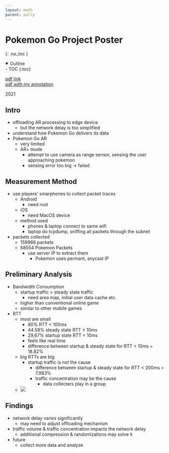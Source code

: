 ```yaml
---
layout: meth
parent: polly
---
```

# Pokemon Go Project Poster
{: .no_toc }

<details open markdown="block">
  <summary>
    Outline
  </summary>
- TOC
{:toc}
</details>

[pdf link](https://www.dropbox.com/s/ekn2wltlhvxycal/mobisys21_camera.pdf)  
[pdf with my annotation](ar_pokemon_go.pdf)

2021

## Intro
- offloading AR processing to edge device
	- but the network delay is too simplified
- understand how Pokemon Go delivers its data
- Pokemon Go AR
	- very limited
	- AR+ mode
		- attempt to use camera as range sensor, sensing the user approaching pokemon
		- sensing error too big -> failed

## Measurement Method
- use players' smarphones to collect packet traces
	- Android 
		- need root
	- iOS
		- need MacOS device
	- method used
		- phones & laptop connect to same wifi
		- laptop do tcpdump, sniffing all packets through the subnet
- packets collected
	- 159966 packets
	- 68554 Pokemon Packets
		- use server IP to extract them
			- Pokemon uses permant, anycast IP

## Preliminary Analysis
- Bandwidth Consumption
	- startup traffic > steady state traffic
		- need area map, initial user data cache etc.
	- higher than conventional online game
	- similar to other mobile games
- RTT
	- most are small
		- 80% RTT < 100ms
		- 44.58% steady state RTT < 10ms
		- 29,67% startup state RTT < 10ms
		- feels like real time
		- difference between startup & steady state for RTT < 10ms = 18.82%
	- big RTTs are big
		- startup traffic is not the cause
			- difference between startup & steady state for RTT < 200ms = 7.983%
			- traffic concentration may be the cause
				- data collecters play in a group
	- ![](https://i.imgur.com/jZp2tCp.png)

## Findings
- network delay varies significantly
	- may need to adjust offloading mechanism
- traffic volume & traffic concentration impacts the network delay
	- additional compression & randomizations may solve it
- future
	- collect more data and analyze